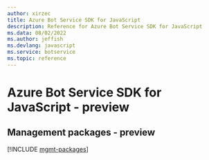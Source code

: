 ```yaml
---
author: xirzec
title: Azure Bot Service SDK for JavaScript
description: Reference for Azure Bot Service SDK for JavaScript
ms.data: 08/02/2022
ms.author: jeffish
ms.devlang: javascript
ms.service: botservice
ms.topic: reference
---
```

# Azure Bot Service SDK for JavaScript - preview

## Management packages - preview
[!INCLUDE [mgmt-packages](bot-service-mgmt-index.md)]